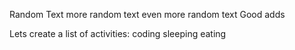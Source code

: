 Random Text
more random text
even more random text
Good adds

Lets create a list of activities:
coding
sleeping
eating
